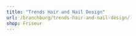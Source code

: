 ```yaml
---
title: "Trends Hair and Nail Design"
url: /branchburg/trends-hair-and-nail-design/
shop: Friseur
---
```

